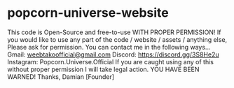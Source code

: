 # popcorn-universe-website

This code is Open-Source and free-to-use WITH PROPER PERMISSION!
If you would like to use any part of the code / website / assets / anything else, Please ask for permission.
You can contact me in the following ways...
Gmail: weebtakoofficial@gmail.com
Discord: https://discord.gg/3S8He2u
Instagram: Popcorn.Universe.Official
If you are caught using any of this without proper permission I will take legal action.
YOU HAVE BEEN WARNED!
Thanks, Damian [Founder]
